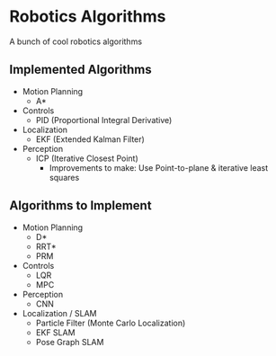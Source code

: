 # Robotics Algorithms
A bunch of cool robotics algorithms
## Implemented Algorithms
- Motion Planning
  - A*
- Controls
  - PID (Proportional Integral Derivative)
- Localization
  - EKF (Extended Kalman Filter)
- Perception
  - ICP (Iterative Closest Point)
    - Improvements to make: Use Point-to-plane & iterative least squares
## Algorithms to Implement
- Motion Planning
  - D*
  - RRT*
  - PRM
- Controls
  - LQR
  - MPC
- Perception
  - CNN
- Localization / SLAM
  - Particle Filter (Monte Carlo Localization)
  - EKF SLAM
  - Pose Graph SLAM
